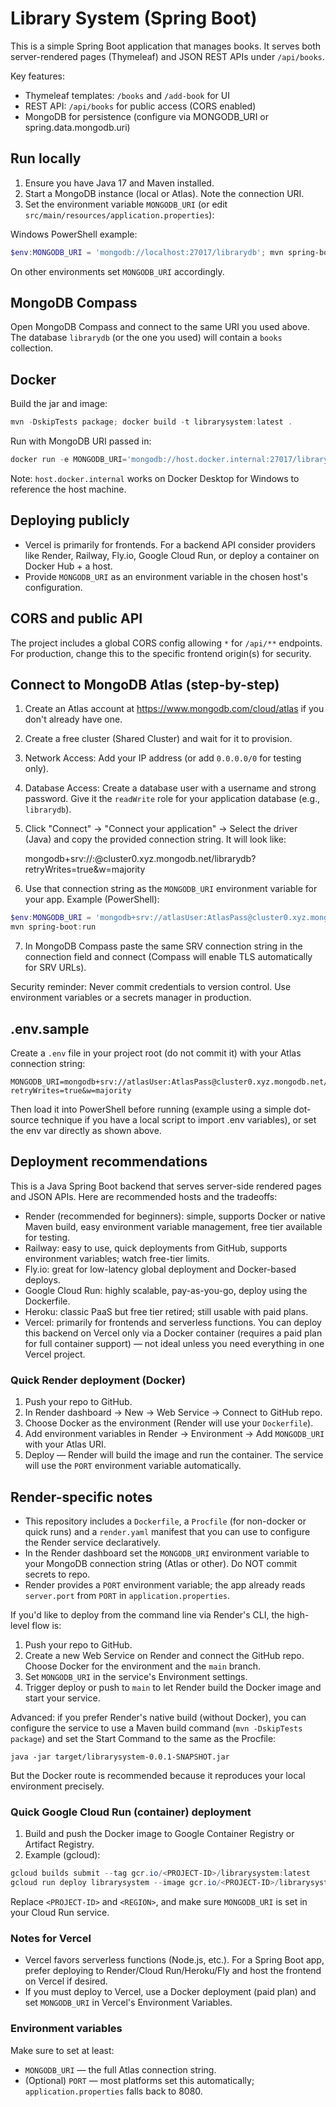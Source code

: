 # Library System (Spring Boot)

This is a simple Spring Boot application that manages books. It serves both server-rendered pages (Thymeleaf) and JSON REST APIs under `/api/books`.

Key features:
- Thymeleaf templates: `/books` and `/add-book` for UI
- REST API: `/api/books` for public access (CORS enabled)
- MongoDB for persistence (configure via MONGODB_URI or spring.data.mongodb.uri)

## Run locally

1. Ensure you have Java 17 and Maven installed.
2. Start a MongoDB instance (local or Atlas). Note the connection URI.
3. Set the environment variable `MONGODB_URI` (or edit `src/main/resources/application.properties`):

Windows PowerShell example:

```powershell
$env:MONGODB_URI = 'mongodb://localhost:27017/librarydb'; mvn spring-boot:run
```

On other environments set `MONGODB_URI` accordingly.

## MongoDB Compass

Open MongoDB Compass and connect to the same URI you used above. The database `librarydb` (or the one you used) will contain a `books` collection.

## Docker

Build the jar and image:

```powershell
mvn -DskipTests package; docker build -t librarysystem:latest .
```

Run with MongoDB URI passed in:

```powershell
docker run -e MONGODB_URI='mongodb://host.docker.internal:27017/librarydb' -p 8080:8080 librarysystem:latest
```

Note: `host.docker.internal` works on Docker Desktop for Windows to reference the host machine.

## Deploying publicly

- Vercel is primarily for frontends. For a backend API consider providers like Render, Railway, Fly.io, Google Cloud Run, or deploy a container on Docker Hub + a host.
- Provide `MONGODB_URI` as an environment variable in the chosen host's configuration.

## CORS and public API

The project includes a global CORS config allowing `*` for `/api/**` endpoints. For production, change this to the specific frontend origin(s) for security.

## Connect to MongoDB Atlas (step-by-step)

1. Create an Atlas account at https://www.mongodb.com/cloud/atlas if you don't already have one.
2. Create a free cluster (Shared Cluster) and wait for it to provision.
3. Network Access: Add your IP address (or add `0.0.0.0/0` for testing only).
4. Database Access: Create a database user with a username and strong password. Give it the `readWrite` role for your application database (e.g., `librarydb`).
5. Click "Connect" → "Connect your application" → Select the driver (Java) and copy the provided connection string. It will look like:

	mongodb+srv://<username>:<password>@cluster0.xyz.mongodb.net/librarydb?retryWrites=true&w=majority

6. Use that connection string as the `MONGODB_URI` environment variable for your app. Example (PowerShell):

```powershell
$env:MONGODB_URI = 'mongodb+srv://atlasUser:AtlasPass@cluster0.xyz.mongodb.net/librarydb?retryWrites=true&w=majority'
mvn spring-boot:run
```

7. In MongoDB Compass paste the same SRV connection string in the connection field and connect (Compass will enable TLS automatically for SRV URLs).

Security reminder: Never commit credentials to version control. Use environment variables or a secrets manager in production.

## .env.sample

Create a `.env` file in your project root (do not commit it) with your Atlas connection string:

```
MONGODB_URI=mongodb+srv://atlasUser:AtlasPass@cluster0.xyz.mongodb.net/librarydb?retryWrites=true&w=majority
```

Then load it into PowerShell before running (example using a simple dot-source technique if you have a local script to import .env variables), or set the env var directly as shown above.

## Deployment recommendations

This is a Java Spring Boot backend that serves server-side rendered pages and JSON APIs. Here are recommended hosts and the tradeoffs:

- Render (recommended for beginners): simple, supports Docker or native Maven build, easy environment variable management, free tier available for testing.
- Railway: easy to use, quick deployments from GitHub, supports environment variables; watch free-tier limits.
- Fly.io: great for low-latency global deployment and Docker-based deploys.
- Google Cloud Run: highly scalable, pay-as-you-go, deploy using the Dockerfile.
- Heroku: classic PaaS but free tier retired; still usable with paid plans.
- Vercel: primarily for frontends and serverless functions. You can deploy this backend on Vercel only via a Docker container (requires a paid plan for full container support) — not ideal unless you need everything in one Vercel project.

### Quick Render deployment (Docker)

1. Push your repo to GitHub.
2. In Render dashboard -> New -> Web Service -> Connect to GitHub repo.
3. Choose Docker as the environment (Render will use your `Dockerfile`).
4. Add environment variables in Render -> Environment -> Add `MONGODB_URI` with your Atlas URI.
5. Deploy — Render will build the image and run the container. The service will use the `PORT` environment variable automatically.

Render-specific notes
---------------------

- This repository includes a `Dockerfile`, a `Procfile` (for non-docker or quick runs) and a `render.yaml` manifest that you can use to configure the Render service declaratively.
- In the Render dashboard set the `MONGODB_URI` environment variable to your MongoDB connection string (Atlas or other). Do NOT commit secrets to repo.
- Render provides a `PORT` environment variable; the app already reads `server.port` from `PORT` in `application.properties`.

If you'd like to deploy from the command line via Render's CLI, the high-level flow is:

1. Push your repo to GitHub.
2. Create a new Web Service on Render and connect the GitHub repo. Choose Docker for the environment and the `main` branch.
3. Set `MONGODB_URI` in the service's Environment settings.
4. Trigger deploy or push to `main` to let Render build the Docker image and start your service.

Advanced: if you prefer Render's native build (without Docker), you can configure the service to use a Maven build command (`mvn -DskipTests package`) and set the Start Command to the same as the Procfile:

	java -jar target/librarysystem-0.0.1-SNAPSHOT.jar

But the Docker route is recommended because it reproduces your local environment precisely.

### Quick Google Cloud Run (container) deployment

1. Build and push the Docker image to Google Container Registry or Artifact Registry.
2. Example (gcloud):

```powershell
gcloud builds submit --tag gcr.io/<PROJECT-ID>/librarysystem:latest
gcloud run deploy librarysystem --image gcr.io/<PROJECT-ID>/librarysystem:latest --platform managed --region <REGION> --allow-unauthenticated --set-env-vars MONGODB_URI="${MONGODB_URI}"
```

Replace `<PROJECT-ID>` and `<REGION>`, and make sure `MONGODB_URI` is set in your Cloud Run service.

### Notes for Vercel

- Vercel favors serverless functions (Node.js, etc.). For a Spring Boot app, prefer deploying to Render/Cloud Run/Heroku/Fly and host the frontend on Vercel if desired.
- If you must deploy to Vercel, use a Docker deployment (paid plan) and set `MONGODB_URI` in Vercel's Environment Variables.

### Environment variables

Make sure to set at least:
- `MONGODB_URI` — the full Atlas connection string.
- (Optional) `PORT` — most platforms set this automatically; `application.properties` falls back to 8080.

